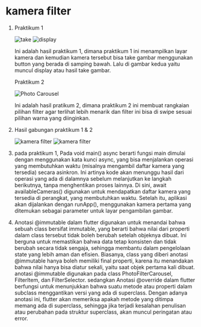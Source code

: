 # kamera filter

1. Praktikum 1

   ![take](assets/take1.jpg) ![display](assets/display.jpg)

   Ini adalah hasil praktikum 1, dimana praktikum 1 ini menampilkan layar kamera dan kemudian kamera tersebut bisa take gambar menggunakan button yang berada di samping bawah. Lalu di gambar kedua yaitu muncul display atau hasil take gambar.

   Praktikum 2

   ![Photo Carousel](assets/filter1.jpg)

   Ini adalah hasil pratikum 2, dimana praktikum 2 ini membuat rangkaian pilihan filter agar terlihat lebih menarik dan filter ini bisa di swipe sesuai pilihan warna yang diinginkan.

2. Hasil gabungan praktikum 1 & 2

   ![kamera filter](assets/take2.jpg) ![kamera filter](assets/filter2.jpg)
   
3. pada praktikum 1, Pada  void main() async berarti fungsi main dimulai dengan menggunakan kata kunci async, yang bisa menjalankan operasi yang membutuhkan waktu (misalnya mengambil daftar kamera yang tersedia) secara asinkron. Ini artinya kode akan menunggu hasil dari operasi yang ada di dalamnya sebelum melanjutkan ke langkah berikutnya, tanpa menghentikan proses lainnya. Di sini, await availableCameras() digunakan untuk mendapatkan daftar kamera yang tersedia di perangkat, yang membutuhkan waktu. Setelah itu, aplikasi akan dijalankan dengan runApp(), menggunakan kamera pertama yang ditemukan sebagai parameter untuk layar pengambilan gambar.
4. Anotasi @immutable dalam flutter digunakan untuk menandai bahwa sebuah class bersifat immutable, yang berarti bahwa nilai dari properti dalam class tersebut tidak boleh berubah setelah objeknya dibuat. Ini berguna untuk memastikan bahwa data tetap konsisten dan tidak berubah secara tidak sengaja, sehingga membantu dalam pengelolaan state yang lebih aman dan efisien. Biasanya, class yang diberi anotasi @immutable hanya boleh memiliki final properti, karena itu menandakan bahwa nilai hanya bisa diatur sekali, yaitu saat objek pertama kali dibuat. anotasi @immutable digunakan pada class PhotoFilterCarousel, FilterItem, dan FilterSelector. sedangkan Anotasi @override dalam flutter berfungsi untuk menunjukkan bahwa suatu metode atau properti dalam subclass menggantikan versi yang ada di superclass. Dengan adanya anotasi ini, flutter akan memeriksa apakah metode yang ditimpa memang ada di superclass, sehingga jika terjadi kesalahan penulisan atau perubahan pada struktur superclass, akan muncul peringatan atau error. 
